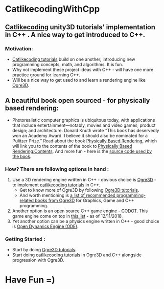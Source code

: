 # CatlikecodingWithCpp
## [Catlikecoding](https://catlikecoding.com/unity/tutorials/) unity3D tutorials' implementation in C++ . A nice way to get introduced to C++.

### Motivation:
* [Catlikecoding tutorials](https://catlikecoding.com/unity/tutorials/) build on one another, introducing new programming concepts, math, and algorithms. It is fun.
* Why not implement these project ideas with C++ - will have one more practice ground for learning C++.
* Will be a nice way to get used to and learn a rendering engine like [Ogre3D](https://www.ogre3d.org/about).

## A beautiful book open sourced - for physically based rendering:
* Photorealistic computer graphics is ubiquitous today, with applications that include entertainment—notably, movies and video games; product design; and architecture. Donald Knuth wrote “This book has deservedly won an Academy Award. I believe it should also be nominated for a Pulitzer Prize.” Read about the book [Physically Based Rendering](http://www.pbr-book.org/), which will link you to the contents of the book to [Physically Based Rendering:Contents](http://www.pbr-book.org/3ed-2018/contents.html).
And more fun - here is the [source code used by the book](https://github.com/mmp/pbrt-v3).

### How? There are following options in hand : 
1. Use a 3D rendering engine written in C++ - obvious choice is [Ogre3D](https://www.ogre3d.org/about) - to implement [catlikecoding tutorials](https://catlikecoding.com/unity/tutorials/) in C++.
    - Get to know more of Ogre3D by following [Ogre3D tutorials](http://wiki.ogre3d.org/Tutorials).
    - And worth mentioning is [a list of recommended programming-related books from Ogre3D](http://wiki.ogre3d.org/Recommended+reading) for Graphics, Game and C++ programming.
2. Another option is an open source C++ game engine - [GODOT](https://godotengine.org/). This game engine come on top in [this list](https://github.com/collections/game-engines) - as of 12/11/2018.
3. Yet another option can be a physics engine written in C++ - good choice is [Open Dynamics Engine (ODE)](https://bitbucket.org/odedevs/ode).

### Getting Started :
* Start by doing [Ogre3D tutorials](http://wiki.ogre3d.org/Tutorials).
* Start doing [catlikecoding tutorials](https://catlikecoding.com/unity/tutorials/) in Ogre3D and C++ alongside progression with Ogre3D.

# Have Fun =)

